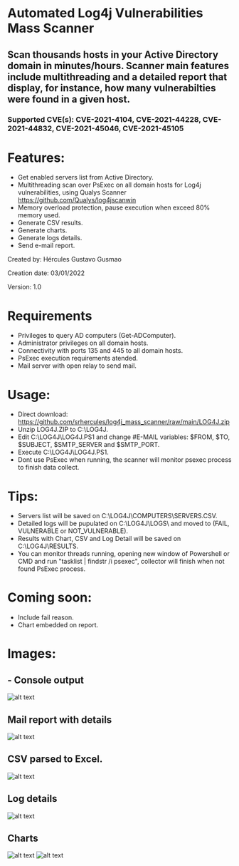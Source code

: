 # Automated Log4j Vulnerabilities Mass Scanner
## Scan thousands hosts in your Active Directory domain in minutes/hours. Scanner main features include multithreading and a detailed report that display, for instance, how many vulnerabilties were found in a given host.
### Supported CVE(s): CVE-2021-4104, CVE-2021-44228, CVE-2021-44832, CVE-2021-45046, CVE-2021-45105

# Features:
- Get enabled servers list from Active Directory.
- Multithreading scan over PsExec on all domain hosts for Log4j vulnerabilities, using Qualys Scanner https://github.com/Qualys/log4jscanwin
- Memory overload protection, pause execution when exceed 80% memory used.
- Generate CSV results.
- Generate charts.
- Generate logs details.
- Send e-mail report.

Created by: Hércules Gustavo Gusmao

Creation date: 03/01/2022

Version: 1.0

# Requirements
- Privileges to query AD computers (Get-ADComputer).
- Administrator privileges on all domain hosts.
- Connectivity with ports 135 and 445 to all domain hosts.
- PsExec execution requirements atended.
- Mail server with open relay to send mail.

# Usage:
- Direct download: https://github.com/srhercules/log4j_mass_scanner/raw/main/LOG4J.zip
- Unzip LOG4J.ZIP to C:\LOG4J\.
- Edit C:\LOG4J\LOG4J.PS1 and change #E-MAIL variables: $FROM, $TO, $SUBJECT, $SMTP_SERVER and $SMTP_PORT.
- Execute C:\LOG4J\LOG4J.PS1.
- Dont use PsExec when running, the scanner will monitor psexec process to finish data collect.

# Tips:
- Servers list will be saved on C:\LOG4J\COMPUTERS\SERVERS.CSV.
- Detailed logs will be pupulated on C:\LOG4J\LOGS\ and moved to (FAIL, VULNERABLE or NOT_VULNERABLE).
- Results with Chart, CSV and Log Detail will be saved on C:\LOG4J\RESULTS.
- You can monitor threads running, opening new window of Powershell or CMD and run "tasklist | findstr /i psexec", collector will finish when not found PsExec process.

# Coming soon:
- Include fail reason.
- Chart embedded on report.

# Images:
## - Console output
![alt text](https://github.com/srhercules/log4j_mass_scanner/blob/main/IMAGES/Console_Output.png)
## Mail report with details
![alt text](https://github.com/srhercules/log4j_mass_scanner/blob/main/IMAGES/Mail_Report.png)
## CSV parsed to Excel.
![alt text](https://github.com/srhercules/log4j_mass_scanner/blob/main/IMAGES/Csv_Parsed.PNG)
## Log details
![alt text](https://github.com/srhercules/log4j_mass_scanner/blob/main/IMAGES/Log_Detail.png)
## Charts
![alt text](https://github.com/srhercules/log4j_mass_scanner/blob/main/IMAGES/Chart_Status.png)
![alt text](https://github.com/srhercules/log4j_mass_scanner/blob/main/IMAGES/Chart_Log4j.png)
